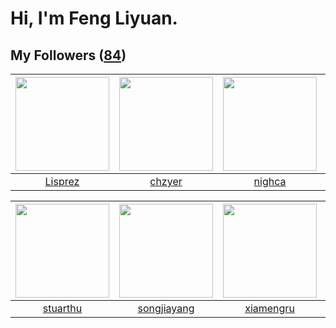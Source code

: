 # Hi, I'm Feng Liyuan.

## My Followers ([84](https://github.com/SunRunAway?tab=followers))

| <img src="https://avatars0.githubusercontent.com/u/14808551?v=4" width="150" height="150" /> | <img src="https://avatars0.githubusercontent.com/u/1464115?v=4" width="150" height="150" /> | <img src="https://avatars3.githubusercontent.com/u/1492263?v=4" width="150" height="150" /> | <img src="https://avatars3.githubusercontent.com/u/10498732?v=4" width="150" height="150" /> |
| :------------------------------------------------------------------------------------------: | :-----------------------------------------------------------------------------------------: | :-----------------------------------------------------------------------------------------: | :------------------------------------------------------------------------------------------: |
|                             [Lisprez](https://github.com/Lisprez)                            |                             [chzyer](https://github.com/chzyer)                             |                             [nighca](https://github.com/nighca)                             |                             [ericsyh](https://github.com/ericsyh)                            |

| <img src="https://avatars1.githubusercontent.com/u/16526001?v=4" width="150" height="150" /> | <img src="https://avatars0.githubusercontent.com/u/1459834?v=4" width="150" height="150" /> | <img src="https://avatars0.githubusercontent.com/u/28560740?v=4" width="150" height="150" /> | <img src="https://avatars3.githubusercontent.com/u/1457382?v=4" width="150" height="150" /> |
| :------------------------------------------------------------------------------------------: | :-----------------------------------------------------------------------------------------: | :------------------------------------------------------------------------------------------: | :-----------------------------------------------------------------------------------------: |
|                            [stuarthu](https://github.com/stuarthu)                           |                        [songjiayang](https://github.com/songjiayang)                        |                           [xiamengru](https://github.com/xiamengru)                          |                         [lintianzhi](https://github.com/lintianzhi)                         |